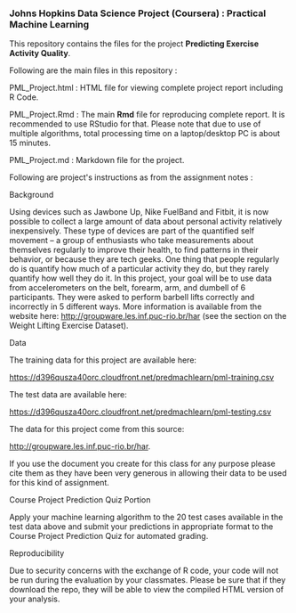 
   ### Johns Hopkins Data Science Project (Coursera) :  Practical Machine Learning
   
   This repository contains the files for the project **Predicting Exercise Activity Quality**.
   
   Following are the main files in this repository :
   
   PML_Project.html    :  HTML file for viewing complete project report including R Code.
   
   PML_Project.Rmd     :  The main **Rmd** file for reproducing complete report. It is recommended to use RStudio
                          for that. Please note that due to use of multiple algorithms, total processing time
						  on a laptop/desktop PC is about 15 minutes.
   
   PML_Project.md      :  Markdown file for the project.
   
   
   Following are project's instructions as from the assignment notes :
   
   Background

Using devices such as Jawbone Up, Nike FuelBand and Fitbit, it is now possible to collect a large amount 
of data about personal activity relatively inexpensively. These type of devices are part of the quantified 
self movement – a group of enthusiasts who take measurements about themselves regularly to improve their 
health, to find patterns in their behavior, or because they are tech geeks. One thing that people 
regularly do is quantify how much of a particular activity they do, but they rarely quantify how well 
they do it. In this project, your goal will be to use data from accelerometers on the belt, forearm, arm, 
and dumbell of 6 participants. They were asked to perform barbell lifts correctly and incorrectly in 
5 different ways. More information is available from the 
website here: http://groupware.les.inf.puc-rio.br/har 
(see the section on the Weight Lifting Exercise Dataset). 

Data

The training data for this project are available here:

https://d396qusza40orc.cloudfront.net/predmachlearn/pml-training.csv

The test data are available here:

https://d396qusza40orc.cloudfront.net/predmachlearn/pml-testing.csv

The data for this project come from this source: 

http://groupware.les.inf.puc-rio.br/har. 

If you use the document you create for this class for any purpose please cite 
them as they have been very generous in allowing their data to be used for 
this kind of assignment. 

Course Project Prediction Quiz Portion

Apply your machine learning algorithm to the 20 test cases available in the test data above 
and submit your predictions in appropriate format to the Course Project Prediction Quiz for 
automated grading. 

Reproducibility

Due to security concerns with the exchange of R code, your code will not be run during the 
evaluation by your classmates. Please be sure that if they download the repo, they will be able 
to view the compiled HTML version of your analysis. 


